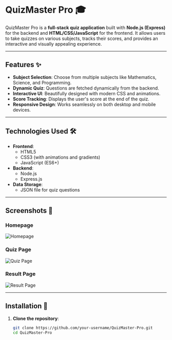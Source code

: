 # QuizMaster Pro 🎓

QuizMaster Pro is a **full-stack quiz application** built with **Node.js (Express)** for the backend and **HTML/CSS/JavaScript** for the frontend. It allows users to take quizzes on various subjects, tracks their scores, and provides an interactive and visually appealing experience.

---

## Features ✨

- **Subject Selection**: Choose from multiple subjects like Mathematics, Science, and Programming.
- **Dynamic Quiz**: Questions are fetched dynamically from the backend.
- **Interactive UI**: Beautifully designed with modern CSS and animations.
- **Score Tracking**: Displays the user's score at the end of the quiz.
- **Responsive Design**: Works seamlessly on both desktop and mobile devices.

---

## Technologies Used 🛠️

- **Frontend**:
  - HTML5
  - CSS3 (with animations and gradients)
  - JavaScript (ES6+)
- **Backend**:
  - Node.js
  - Express.js
- **Data Storage**:
  - JSON file for quiz questions

---

## Screenshots 📸

### Homepage
![Homepage](https://via.placeholder.com/600x400?text=Homepage)

### Quiz Page
![Quiz Page](https://via.placeholder.com/600x400?text=Quiz+Page)

### Result Page
![Result Page](https://via.placeholder.com/600x400?text=Result+Page)

---

## Installation 🚀

1. **Clone the repository**:
   ```bash
   git clone https://github.com/your-username/QuizMaster-Pro.git
   cd QuizMaster-Pro
